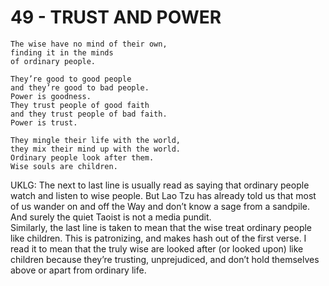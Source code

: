 # 49 - TRUST AND POWER


```
The wise have no mind of their own,  
finding it in the minds  
of ordinary people.  

They’re good to good people  
and they’re good to bad people.  
Power is goodness.  
They trust people of good faith  
and they trust people of bad faith.  
Power is trust.  

They mingle their life with the world,  
they mix their mind up with the world.  
Ordinary people look after them.  
Wise souls are children.  
```

UKLG: The next to last line is usually read as saying that ordinary people watch and listen to wise people. But Lao Tzu has already told us that most of us wander on and off the Way and don’t know a sage from a sandpile. And surely the quiet Taoist is not a media pundit.  
    Similarly, the last line is taken to mean that the wise treat ordinary people like children. This is patronizing, and makes hash out of the first verse. I read it to mean that the truly wise are looked after (or looked upon) like children because they’re trusting, unprejudiced, and don’t hold themselves above or apart from ordinary life.  

